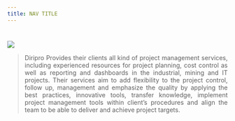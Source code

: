```yaml
---
title: NAV TITLE 
---
```

#

<div data-type="logo">
      <a href="https://diripro.com/" target="new"><img style="background-position: center center;background-repeat: no-repeat;" data-setting="border" src="https://images.builderservices.io/s/cdn/v1.0/i/m?url=https://usercontent.one/wp/diripro.com/wp-content/uploads/2019/01/logo.png?media=1641771005">
      </a>
      
 </div>
 
<blockquote style="text-align: justify;">Diripro Provides their clients all kind of project management services, including experienced resources for project planning, cost control as well as reporting and dashboards in the industrial, mining and IT projects. Their services aim to add flexibility to the project control, follow up, management and emphasize the quality by applying the best practices, innovative tools, transfer knowledge, implement project management tools within client’s procedures and align the team to be able to deliver and achieve project targets. </blockquote>